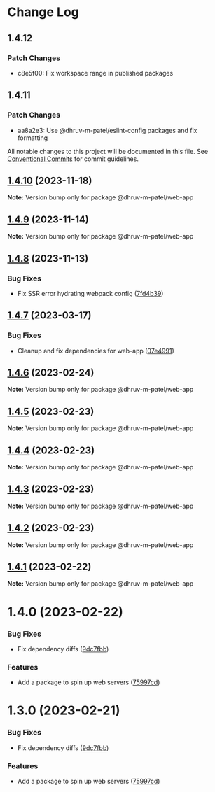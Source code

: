 # Change Log

## 1.4.12

### Patch Changes

- c8e5f00: Fix workspace range in published packages

## 1.4.11

### Patch Changes

- aa8a2e3: Use @dhruv-m-patel/eslint-config packages and fix formatting

All notable changes to this project will be documented in this file.
See [Conventional Commits](https://conventionalcommits.org) for commit guidelines.

## [1.4.10](https://github.com/dhruv-m-patel/packages/compare/@dhruv-m-patel/web-app@1.4.9...@dhruv-m-patel/web-app@1.4.10) (2023-11-18)

**Note:** Version bump only for package @dhruv-m-patel/web-app

## [1.4.9](https://github.com/dhruv-m-patel/packages/compare/@dhruv-m-patel/web-app@1.4.8...@dhruv-m-patel/web-app@1.4.9) (2023-11-14)

**Note:** Version bump only for package @dhruv-m-patel/web-app

## [1.4.8](https://github.com/dhruv-m-patel/packages/compare/@dhruv-m-patel/web-app@1.4.7...@dhruv-m-patel/web-app@1.4.8) (2023-11-13)

### Bug Fixes

- Fix SSR error hydrating webpack config ([7fd4b39](https://github.com/dhruv-m-patel/packages/commit/7fd4b39990053fe099a367089db230a5878a4960))

## [1.4.7](https://github.com/dhruv-m-patel/packages/compare/@dhruv-m-patel/web-app@1.4.6...@dhruv-m-patel/web-app@1.4.7) (2023-03-17)

### Bug Fixes

- Cleanup and fix dependencies for web-app ([07e4991](https://github.com/dhruv-m-patel/packages/commit/07e4991403d018a580fb3db43375a9066f9e6199))

## [1.4.6](https://github.com/dhruv-m-patel/node-react-monorepo/compare/@dhruv-m-patel/web-app@1.4.5...@dhruv-m-patel/web-app@1.4.6) (2023-02-24)

**Note:** Version bump only for package @dhruv-m-patel/web-app

## [1.4.5](https://github.com/dhruv-m-patel/node-react-monorepo/compare/@dhruv-m-patel/web-app@1.4.4...@dhruv-m-patel/web-app@1.4.5) (2023-02-23)

**Note:** Version bump only for package @dhruv-m-patel/web-app

## [1.4.4](https://github.com/dhruv-m-patel/node-react-monorepo/compare/@dhruv-m-patel/web-app@1.4.3...@dhruv-m-patel/web-app@1.4.4) (2023-02-23)

**Note:** Version bump only for package @dhruv-m-patel/web-app

## [1.4.3](https://github.com/dhruv-m-patel/node-react-monorepo/compare/@dhruv-m-patel/web-app@1.4.2...@dhruv-m-patel/web-app@1.4.3) (2023-02-23)

**Note:** Version bump only for package @dhruv-m-patel/web-app

## [1.4.2](https://github.com/dhruv-m-patel/node-react-monorepo/compare/@dhruv-m-patel/web-app@1.4.1...@dhruv-m-patel/web-app@1.4.2) (2023-02-23)

**Note:** Version bump only for package @dhruv-m-patel/web-app

## [1.4.1](https://github.com/dhruv-m-patel/node-react-monorepo/compare/@dhruv-m-patel/web-app@1.4.0...@dhruv-m-patel/web-app@1.4.1) (2023-02-22)

**Note:** Version bump only for package @dhruv-m-patel/web-app

# 1.4.0 (2023-02-22)

### Bug Fixes

- Fix dependency diffs ([9dc7fbb](https://github.com/dhruv-m-patel/node-react-monorepo/commit/9dc7fbb59532590da154c9bb136de19716100aba))

### Features

- Add a package to spin up web servers ([75997cd](https://github.com/dhruv-m-patel/node-react-monorepo/commit/75997cd855ac1e9bca0bd0d3f305d29f0f31f623))

# 1.3.0 (2023-02-21)

### Bug Fixes

- Fix dependency diffs ([9dc7fbb](https://github.com/dhruv-m-patel/node-react-monorepo/commit/9dc7fbb59532590da154c9bb136de19716100aba))

### Features

- Add a package to spin up web servers ([75997cd](https://github.com/dhruv-m-patel/node-react-monorepo/commit/75997cd855ac1e9bca0bd0d3f305d29f0f31f623))
